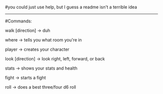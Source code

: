#you could just use help, but I guess a readme isn't a terrible idea

____________________
#Commands:

walk [direction] -> duh

where -> tells you what room you're in

player -> creates your character

look [direction] -> look right, left, forward, or back

stats -> shows your stats and health

fight -> starts a fight

roll -> does a best three/four d6 roll
